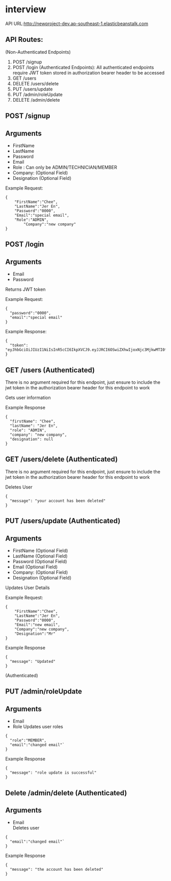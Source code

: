 # interview

API URL:http://newproject-dev.ap-southeast-1.elasticbeanstalk.com


## API Routes:
(Non-Authenticated Endpoints)
1. POST /signup
2. POST /login
(Authenticated Endpoints): All authenticated endpoints require JWT token stored in authorization bearer header to be accessed
4. GET /users
5. DELETE /users/delete
6. PUT /users/update
7. PUT /admin/roleUpdate
8. DELETE /admin/delete

## POST /signup
## Arguments

- FirstName        
- LastName
- Password
- Email
- Role : Can only be ADMIN/TECHNICIAN/MEMBER
- Company: (Optional Field)
- Designation (Optional Field)

Example Request:
```
{
	"FirstName":"Chee",        
	"LastName":"Jer En", 
	"Password":"0000",  
	"Email":"special email",
	"Role":"ADMIN",
        "Company":"new company"
}
```

## POST /login
## Arguments

- Email
- Password

Returns JWT token 

Example Request:
```
{
  "password":"0000",
  "email":"special email"
}
```

Example Response:
```
{
  "token": "eyJhbGciOiJIUzI1NiIsInR5cCI6IkpXVCJ9.eyJJRCI6OSwiZXhwIjoxNjc3MjkwMTI0fQ.QrCG_duq1QIWTVJ5R13ERnlmxLLzvQZ1F3KVCfjTx7E"
}
```


## GET /users (Authenticated)
There is no argument required for this endpoint, just ensure to include the jwt token in the authorization bearer header for this endpoint to work

Gets user information

Example Response
```
{
  "firstName": "Chee",
  "lastName": "Jer En",
  "role": "ADMIN",
  "company": "new company",
  "designation": null
}
```
## GET /users/delete (Authenticated)
There is no argument required for this endpoint, just ensure to include the jwt token in the authorization bearer header for this endpoint to work

Deletes User

```
{
  "message": "your account has been deleted"
}
```


## PUT /users/update (Authenticated)
## Arguments
- FirstName (Optional Field)       
- LastName (Optional Field)
- Password (Optional Field)
- Email (Optional Field)
- Company: (Optional Field)
- Designation (Optional Field)

Updates User Details

Example Request:
```
{
	"FirstName":"Chee",        
	"LastName":"Jer En", 
	"Password":"0000",  
	"Email":"new email",
  	"Company":"new company",
  	"Designation":"Mr"
}

```

Example Response
```
{
  "message": "Updated"
}
```

(Authenticated)
## PUT /admin/roleUpdate
## Arguments
- Email       
- Role 
Updates user roles

```
{
  "role":"MEMBER",
  "email":"changed email"`
}
```

Example Response
```
{
  "message": "role update is successful"
}
```


## Delete /admin/delete (Authenticated)
## Arguments
- Email       
Deletes user 

```
{
  "email":"changed email"`
}
```

Example Response
```
{
  "message": "the account has been deleted"
}
```
 










